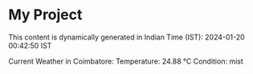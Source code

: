 # My Project

This content is dynamically generated in Indian Time (IST): 2024-01-20 00:42:50 IST


Current Weather in Coimbatore:
Temperature: 24.88 °C
Condition: mist
